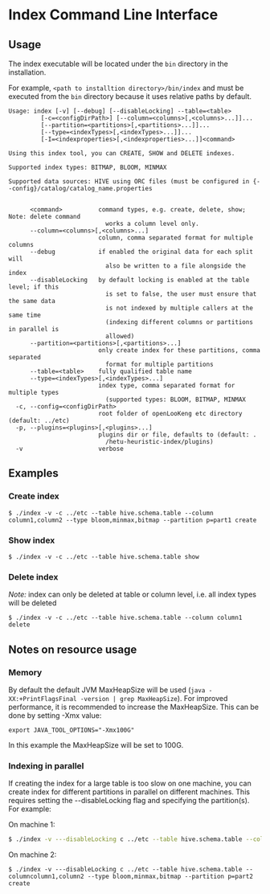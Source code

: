 
# Index Command Line Interface

## Usage

The index executable will be located under the `bin` directory in the installation. 

For example, `<path to installtion directory>/bin/index` and must be executed from the `bin` directory because it uses relative paths by default.

```
Usage: index [-v] [--debug] [--disableLocking] --table=<table>
         [-c=<configDirPath>] [--column=<columns>[,<columns>...]]...
         [--partition=<partitions>[,<partitions>...]]...
         [--type=<indexTypes>[,<indexTypes>...]]...
         [-I=<indexproperties>[,<indexproperties>...]]<command>

Using this index tool, you can CREATE, SHOW and DELETE indexes.

Supported index types: BITMAP, BLOOM, MINMAX

Supported data sources: HIVE using ORC files (must be configured in {--config}/catalog/catalog_name.properties


      <command>          command types, e.g. create, delete, show; Note: delete command
                           works a column level only.
      --column=<columns>[,<columns>...]
                         column, comma separated format for multiple columns
      --debug            if enabled the original data for each split will
                           also be written to a file alongside the index
      --disableLocking   by default locking is enabled at the table level; if this
                           is set to false, the user must ensure that the same data
                           is not indexed by multiple callers at the same time
                           (indexing different columns or partitions in parallel is
                           allowed)
      --partition=<partitions>[,<partitions>...]
                         only create index for these partitions, comma separated
                           format for multiple partitions
      --table=<table>    fully qualified table name
      --type=<indexTypes>[,<indexTypes>...]
                         index type, comma separated format for multiple types
                           (supported types: BLOOM, BITMAP, MINMAX
  -c, --config=<configDirPath>
                         root folder of openLooKeng etc directory (default: ../etc)
  -p, --plugins=<plugins>[,<plugins>...]
                         plugins dir or file, defaults to (default: .
                           /hetu-heuristic-index/plugins)
  -v                     verbose
```

## Examples

### Create index

``` shell
$ ./index -v -c ../etc --table hive.schema.table --column column1,column2 --type bloom,minmax,bitmap --partition p=part1 create
```

### Show index

``` shell
$ ./index -v -c ../etc --table hive.schema.table show
```

### Delete index

*Note:* index can only be deleted at table or column level, i.e. all index types will be deleted

``` shell
$ ./index -v -c ../etc --table hive.schema.table --column column1 delete
```

## Notes on resource usage

### Memory

By default the default JVM MaxHeapSize will be used (`java -XX:+PrintFlagsFinal -version | grep MaxHeapSize`). For improved performance, it is recommended to increase the MaxHeapSize. This can be
done by setting -Xmx value:

``` shell
export JAVA_TOOL_OPTIONS="-Xmx100G"
```

In this example the MaxHeapSize will be set to 100G.

### Indexing in parallel

If creating the index for a large table is too slow on one machine, you can create index for different partitions in parallel on different machines. This requires setting the --disableLocking flag and specifying the partition(s). For example:

On machine 1:

``` bash 
$ ./index -v ---disableLocking c ../etc --table hive.schema.table --columncolumn1,column2 --type bloom,minmax,bitmap --partition p=part1 create
```

On machine 2:

``` shell
$ ./index -v ---disableLocking c ../etc --table hive.schema.table --columncolumn1,column2 --type bloom,minmax,bitmap --partition p=part2 create
```

